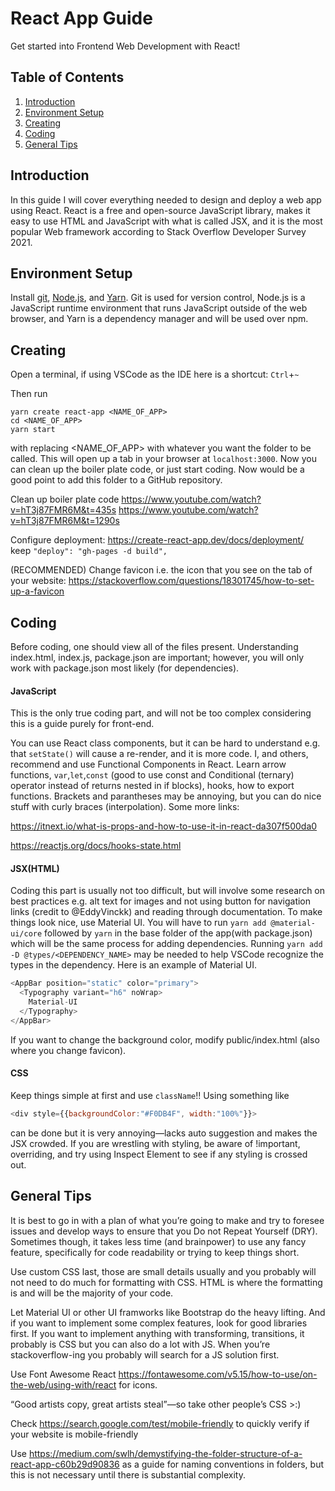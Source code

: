 # React App Guide
Get started into Frontend Web Development with React!

## Table of Contents
1. [Introduction](#introduction)
1. [Environment Setup](#environment-setup)
2. [Creating](#creating)
3. [Coding](#coding)
4. [General Tips](#general-tips)

## Introduction<a name="introduction"></a>
In this guide I will cover everything needed to design and deploy a web app using React. React is a free and open-source JavaScript library, makes it easy to use HTML and JavaScript with what is called JSX, and it is the most popular Web framework according to Stack Overflow Developer Survey 2021. 

## Environment Setup<a name="environment-setup"></a>
Install <a href="https://git-scm.com/">git</a>, <a href="https://nodejs.org/en/">Node.js</a>, and <a href="https://classic.yarnpkg.com/en/docs/install/#windows-stable">Yarn</a>. Git is used for version control, Node.js is a JavaScript runtime environment that runs JavaScript outside of the web browser, and Yarn is a dependency manager and will be used over npm.

## Creating<a name="creating"></a>
Open a terminal, if using VSCode as the IDE here is a shortcut: ```Ctrl```+```~```

Then run
```shell
yarn create react-app <NAME_OF_APP>
cd <NAME_OF_APP>
yarn start
```
with replacing <NAME_OF_APP> with whatever you want the folder to be called. This will open up a tab in your browser at ```localhost:3000```. Now you can clean up the boiler plate code, or just start coding. Now would be a good point to add this folder to a GitHub repository.

Clean up boiler plate code
https://www.youtube.com/watch?v=hT3j87FMR6M&t=435s https://www.youtube.com/watch?v=hT3j87FMR6M&t=1290s

Configure deployment: https://create-react-app.dev/docs/deployment/ keep 
```"deploy": "gh-pages -d build",```

(RECOMMENDED) Change favicon i.e. the icon that you see on the tab of your website: https://stackoverflow.com/questions/18301745/how-to-set-up-a-favicon

## Coding<a name="coding"></a>

Before coding, one should view all of the files present. Understanding index.html, index.js, package.json are important; however, you will only work with package.json most likely (for dependencies).

#### JavaScript
This is the only true coding part, and will not be too complex considering this is a guide purely for front-end.

You can use React class components, but it can be hard to understand e.g. that ```setState()``` will cause a re-render, and it is more code. I, and others, recommend and use Functional Components in React. Learn arrow functions, ```var```,```let```,```const``` (good to use const and Conditional (ternary) operator instead of returns nested in if blocks), hooks, how to export functions. Brackets and parantheses may be annoying, but you can do nice stuff with curly braces (interpolation). Some more links:

https://itnext.io/what-is-props-and-how-to-use-it-in-react-da307f500da0

https://reactjs.org/docs/hooks-state.html
#### JSX(HTML)
Coding this part is usually not too difficult, but will involve some research on best practices e.g. alt text for images and not using button for navigation links (credit to @EddyVinckk) and reading through documentation. To make things look nice, use Material UI. You will have to run ```yarn add @material-ui/core``` followed by ```yarn``` in the base folder of the app(with package.json) which will be the same process for adding dependencies. Running ```yarn add -D @types/<DEPENDENCY_NAME>``` may be needed to help VSCode recognize the types in the dependency. Here is an example of Material UI.
```javascript 
<AppBar position="static" color="primary">
  <Typography variant="h6" noWrap>
    Material-UI
  </Typography>
</AppBar>
``` 
If you want to change the background color, modify public/index.html (also where you change favicon).
#### CSS
Keep things simple at first and use ```className```!! Using something like
```javascript
<div style={{backgroundColor:"#F0DB4F", width:"100%"}}> 
```
can be done but it is very annoying—lacks auto suggestion and makes the JSX crowded. If you are wrestling with styling, be aware of !important, overriding, and try using Inspect Element to see if any styling is crossed out.
## General Tips<a name="general-tips"></a>
It is best to go in with a plan of what you’re going to make and try to foresee issues and develop ways to ensure that you Do not Repeat Yourself (DRY). Sometimes though, it takes less time (and brainpower) to use any fancy feature, specifically for code readability or trying to keep things short.

Use custom CSS last, those are small details usually and you probably will not need to do much for formatting with CSS. HTML is where the formatting is and will be the majority of your code. 

Let Material UI or other UI framworks like Bootstrap do the heavy lifting. And if you want to implement some complex features, look for good libraries first. If you want to implement anything with transforming, transitions, it probably is CSS but you can also do a lot with JS. When you’re stackoverflow-ing you probably will search for a JS solution first.

Use Font Awesome React https://fontawesome.com/v5.15/how-to-use/on-the-web/using-with/react for icons.

“Good artists copy, great artists steal”—so take other people’s CSS >:)

Check https://search.google.com/test/mobile-friendly to quickly verify if your website is mobile-friendly

Use https://medium.com/swlh/demystifying-the-folder-structure-of-a-react-app-c60b29d90836 as a guide for naming conventions in folders, but this is not necessary until there is substantial complexity.
